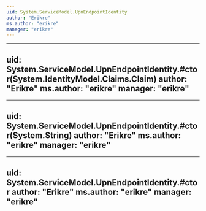 ```yaml
---
uid: System.ServiceModel.UpnEndpointIdentity
author: "Erikre"
ms.author: "erikre"
manager: "erikre"
---
```


---
uid: System.ServiceModel.UpnEndpointIdentity.#ctor(System.IdentityModel.Claims.Claim)
author: "Erikre"
ms.author: "erikre"
manager: "erikre"
---

---
uid: System.ServiceModel.UpnEndpointIdentity.#ctor(System.String)
author: "Erikre"
ms.author: "erikre"
manager: "erikre"
---

---
uid: System.ServiceModel.UpnEndpointIdentity.#ctor
author: "Erikre"
ms.author: "erikre"
manager: "erikre"
---
